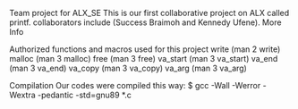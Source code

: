 Team project for ALX_SE This is our first collaborative project on ALX called printf. collaborators include (Success Braimoh and Kennedy Ufene).
More Info

Authorized functions and macros used for this project
write (man 2 write)
malloc (man 3 malloc)
free (man 3 free)
va_start (man 3 va_start)
va_end (man 3 va_end)
va_copy (man 3 va_copy)
va_arg (man 3 va_arg)

Compilation
Our codes were compiled this way:
$ gcc -Wall -Werror -Wextra -pedantic -std=gnu89 *.c
